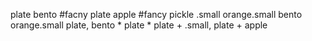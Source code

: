 plate
bento
#facny
plate apple
#fancy pickle
.small
orange.small
bento orange.small
plate, bento
*
plate *
plate + .small, plate + apple

